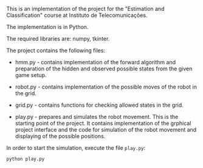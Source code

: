 This is an implementation of the project for the "Estimation and Classification" course at Instituto de Telecomunicações. 

The implementation is in Python.

The required libraries are: numpy, tkinter.



The project contains the following files:

* hmm.py - contains implementation of the forward algorithm and preparation of the hidden and observed possible states from the given game setup.

* robot.py - contains implementation of the possible moves of the robot in the grid.

* grid.py - contains functions for checking allowed states in the grid.

* play.py - prepares and simulates the robot movement. This is the starting point of the project. It contains implementation of the grphical project interface and the code for simulation of the robot movement and displaying of the possible positions.




In order to start the simulation, execute the file `play.py`:

``` python play.py ```



